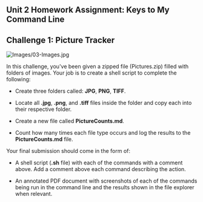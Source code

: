 ## Unit 2 Homework Assignment: Keys to My Command Line

## Challenge 1: Picture Tracker

![Images/03-Images.jpg](Images/03-Images.jpg)

In this challenge, you've been given a zipped file (Pictures.zip) filled with folders of images. Your job is to create a shell script to complete the following:

* Create three folders called: **JPG**, **PNG**, **TIFF**.

* Locate all **.jpg**, **.png**, and **.tiff** files inside the folder and copy each into their respective folder. 

* Create a new file called **PictureCounts.md**.

* Count how many times each file type occurs and log the results to the **PictureCounts.md** file. 

Your final submission should come in the form of: 

* A shell script (**.sh** file) with each of the commands with a comment above. Add a comment above each command describing the action.  

* An annotated PDF document with screenshots of each of the commands being run in the command line and the results shown in the file explorer when relevant. 
